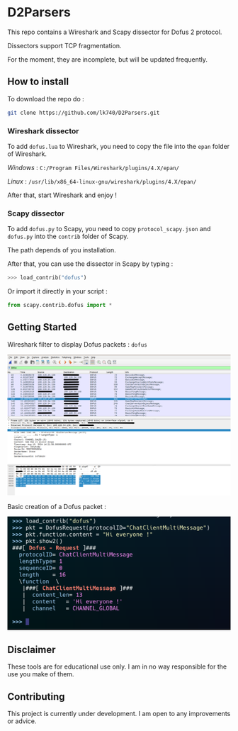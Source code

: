 # D2Parsers

This repo contains a Wireshark and Scapy dissector for Dofus 2 protocol.

Dissectors support TCP fragmentation.

For the moment, they are incomplete, but will be updated frequently.

## How to install

To download the repo do :

```bash
git clone https://github.com/lk740/D2Parsers.git
```

### Wireshark dissector

To add `dofus.lua` to Wireshark, you need to copy the file into the `epan` folder of Wireshark.

_Windows_ : `C:/Program Files/Wireshark/plugins/4.X/epan/`

_Linux_ : `/usr/lib/x86_64-linux-gnu/wireshark/plugins/4.X/epan/`

After that, start Wireshark and enjoy !

### Scapy dissector

To add `dofus.py` to Scapy, you need to copy `protocol_scapy.json` and `dofus.py` into the `contrib` folder of Scapy.

The path depends of you installation.

After that, you can use the dissector in Scapy by typing :

```python 
>>> load_contrib("dofus")
```

Or import it directly in your script :

```python
from scapy.contrib.dofus import *
```

## Getting Started

Wireshark filter to display Dofus packets : `dofus`

![](./images/wireshark_dofus_example.png)

Basic creation of a Dofus packet :

![](./images/create_packet_exaple.png)


## Disclaimer

These tools are for educational use only. I am in no way responsible for the use you make of them. 

## Contributing

This project is currently under development. I am open to any improvements or advice.

